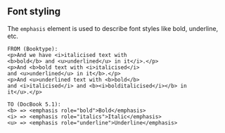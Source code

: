 ## Font styling

The `emphasis` element is used to describe font styles like bold, underline, etc.
```
FROM (Booktype):
<p>And we have <i>italicised text with
<b>bold</b> and <u>underlined</u> in it</i>.</p>
<p>And <b>bold text with <i>italicised</i>
and <u>underlined</u> in it</b>.</p>
<p>And <u>underlined text with <b>bold</b>
and <i>italicised</i> and <b><i>bolditalicised</i></b> in
it</u>.</p>

TO (DocBook 5.1):
<b> => <emphasis role="bold">Bold</emphasis>
<i> => <emphasis role="italics">Italic</emphasis>
<u> => <emphasis role="underline">Underline</emphasis>
```